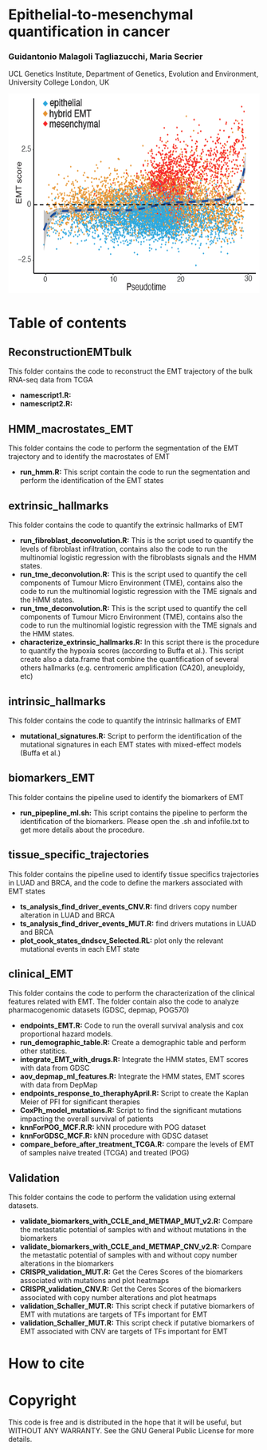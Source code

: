 # Epithelial-to-mesenchymal quantification in cancer
### Guidantonio Malagoli Tagliazucchi, Maria Secrier 
UCL Genetics Institute, Department of Genetics,  Evolution and Environment,  University College London,  UK 

<p align="center">
  <img width="700" height="400" src="https://github.com/secrierlab/EMT/blob/main/figrepo.png">
</p>

# Table of contents

## ReconstructionEMTbulk
This folder contains the code to reconstruct the EMT trajectory of the bulk RNA-seq data from TCGA
- **namescript1.R:**
- **namescript2.R:**

## HMM_macrostates_EMT
This folder contains the code to perform the segmentation of the EMT trajectory and to identify the macrostates of EMT
- **run_hmm.R:** This script contain the code to run the segmentation and perform the identification of the EMT states
 
## extrinsic_hallmarks
This folder contains the code to quantify the extrinsic hallmarks of EMT
- **run_fibroblast_deconvolution.R:** This is the script used to quantify the levels of fibroblast infiltration, contains also the code to run the multinomial logistic regression with the fibroblasts signals and the HMM states.
- **run_tme_deconvolution.R:** This is the script used to quantify the cell components of Tumour Micro Environment (TME), contains also the code to run the multinomial logistic regression with the TME signals and the HMM states.
- **run_tme_deconvolution.R:** This is the script used to quantify the cell components of Tumour Micro Environment (TME), contains also the code to run the multinomial logistic regression with the TME signals and the HMM states.
- **characterize_extrinsic_hallmarks.R:** In this script there is the procedure to quantify the hypoxia scores (according to Buffa et al.). This script create also a data.frame that combine the quantification of several others hallmarks (e.g. centromeric amplification (CA20), aneuploidy, etc)

## intrinsic_hallmarks
This folder contains the code to quantify the intrinsic hallmarks of EMT
- **mutational_signatures.R:** Script to perform the identification of the mutational signatures in each EMT states with mixed-effect models (Buffa et al.)

## biomarkers_EMT
This folder contains the pipeline used to identify the biomarkers of EMT
- **run_pipepline_ml.sh:** This script contains the pipeline to perform the identification of the biomarkers. Please open the .sh and infofile.txt to get more details about the procedure.


## tissue_specific_trajectories
This folder contains the pipeline used to identify tissue specifics trajectories in LUAD and BRCA, and the code to define the markers associated with EMT states
- **ts_analysis_find_driver_events_CNV.R:** find drivers copy number alteration in LUAD and BRCA
- **ts_analysis_find_driver_events_MUT.R:** find drivers mutations in LUAD and BRCA
- **plot_cook_states_dndscv_Selected.RL:** plot only the relevant mutational events in each EMT state

## clinical_EMT
This folder contains the code to perform the characterization of the clinical features related with EMT. The folder contain also the code to analyze pharmacogenomic datasets (GDSC, depmap, POG570)

- **endpoints_EMT.R:** Code to run the overall survival analysis and cox proportional hazard models.
- **run_demographic_table.R:** Create a demographic table and perform other statitics.
- **integrate_EMT_with_drugs.R:** Integrate the HMM states, EMT scores with data from GDSC
- **aov_depmap_ml_features.R:** Integrate the HMM states, EMT scores with data from DepMap
- **endpoints_response_to_theraphyApril.R:** Script to create the Kaplan Meier of PFI for significant therapies
- **CoxPh_model_mutations.R:** Script to find the significant mutations impacting the overall survival of patients
- **knnForPOG_MCF.R.R:** kNN procedure with POG dataset
- **knnForGDSC_MCF.R:** kNN procedure with GDSC dataset
- **compare_before_after_treatment_TCGA.R:** compare the levels of EMT of samples naive treated (TCGA) and treated (POG)

## Validation
This folder contains the code to perform the validation using external datasets.
- **validate_biomarkers_with_CCLE_and_METMAP_MUT_v2.R:** Compare the metastatic potential of samples with and without mutations in the biomarkers
- **validate_biomarkers_with_CCLE_and_METMAP_CNV_v2.R:** Compare the metastatic potential of samples with and without copy number alterations in the biomarkers
- **CRISPR_validation_MUT.R:** Get the Ceres Scores of the biomarkers associated with mutations and plot heatmaps
- **CRISPR_validation_CNV.R:** Get the Ceres Scores of the biomarkers associated with copy number alterations and plot heatmaps
- **validation_Schaller_MUT.R:** This script check if putative biomarkers of EMT with mutations are targets of TFs important for EMT
- **validation_Schaller_MUT.R:** This script check if putative biomarkers of EMT associated with CNV are targets of TFs important for EMT

# How to cite

# Copyright
This code is free and is distributed in the hope that it will be useful, but WITHOUT ANY WARRANTY. See the GNU General Public License for more details.

